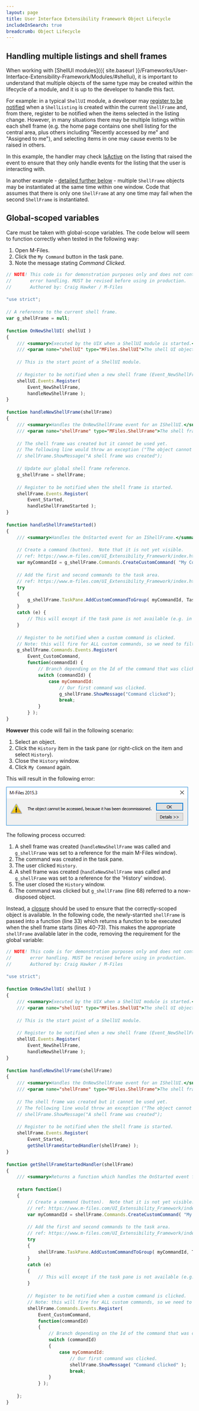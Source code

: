 ```yaml
---
layout: page
title: User Interface Extensibility Framework Object Lifecycle
includeInSearch: true
breadcrumb: Object Lifecycle
---
```


## Handling multiple listings and shell frames

When working with [ShellUI modules]({{ site.baseurl }}/Frameworks/User-Interface-Extensibility-Framework/Modules/#shellui), it is important to understand that multiple objects of the same type may be created within the lifecycle of a module, and it is up to the developer to handle this fact.

For example: in a typical `ShellUI` module,  a developer may [register to be notified](../Event-Registration-And-Entry-Points/) when a `ShellListing` is created within the current `ShellFrame` and, from there, register to be notified when the items selected in the listing change.  However, in many situations there may be multiple listings within each shell frame (e.g. the home page contains one shell listing for the central area, plus others including "Recently accessed by me" and "Assigned to me"), and selecting items in one may cause events to be raised in others.

<p class="note">In this example, the handler may check <a href="https://www.m-files.com/UI_Extensibility_Framework/index.html#MFClientScript~IShellListing~IsActive.html">IsActive</a> on the listing that raised the event to ensure that they only handle events for the listing that the user is interacting with.</p>

In another example - [detailed further below](#global-scoped-variables) - multiple `ShellFrame` objects may be instantiated at the same time within one window.  Code that assumes that there is only one `ShellFrame` at any one time may fail when the second `ShellFrame` is instantiated.


## Global-scoped variables

Care must be taken with global-scope variables.  The code below will seem to function correctly when tested in the following way:

1. Open M-Files.
2. Click the `My Command` button in the task pane.
3. Note the message stating *Command Clicked*.

```javascript
// NOTE! This code is for demonstration purposes only and does not contain any kind of
// 		 error handling. MUST be revised before using in production.
//		 Authored by: Craig Hawker / M-Files

"use strict";

// A reference to the current shell frame.
var g_shellFrame = null;

function OnNewShellUI( shellUI )
{
	/// <summary>Executed by the UIX when a ShellUI module is started.</summary>
	/// <param name="shellUI" type="MFiles.ShellUI">The shell UI object which was created.</param>
 
	// This is the start point of a ShellUI module.
 
	// Register to be notified when a new shell frame (Event_NewShellFrame) is created.
	shellUI.Events.Register(
		Event_NewShellFrame,
		handleNewShellFrame );
}
 
function handleNewShellFrame(shellFrame)
{
	/// <summary>Handles the OnNewShellFrame event for an IShellUI.</summary>
	/// <param name="shellFrame" type="MFiles.ShellFrame">The shell frame object which was created.</param>
 
	// The shell frame was created but it cannot be used yet.
	// The following line would throw an exception ("The object cannot be accessed, because it is not ready."):
	// shellFrame.ShowMessage("A shell frame was created");

	// Update our global shell frame reference.
	g_shellFrame = shellFrame;
 
	// Register to be notified when the shell frame is started.
	shellFrame.Events.Register(
		Event_Started,
		handleShellFrameStarted );
}
 
function handleShellFrameStarted()
{
	/// <summary>Handles the OnStarted event for an IShellFrame.</summary>

	// Create a command (button).  Note that it is not yet visible.
	// ref: https://www.m-files.com/UI_Extensibility_Framework/index.html#MFClientScript~ICommands~CreateCustomCommand.html
	var myCommandId = g_shellFrame.Commands.CreateCustomCommand( "My Command" );

	// Add the first and second commands to the task area.
	// ref: https://www.m-files.com/UI_Extensibility_Framework/index.html#MFClientScript~ITaskPane~AddCustomCommandToGroup.html
	try
	{
		g_shellFrame.TaskPane.AddCustomCommandToGroup( myCommandId, TaskPaneGroup_Main, 1 );
	}
	catch (e) {
		// This will except if the task pane is not available (e.g. in a History view).
	}

	// Register to be notified when a custom command is clicked.
	// Note: this will fire for ALL custom commands, so we need to filter out others.
	g_shellFrame.Commands.Events.Register(
		Event_CustomCommand,
		function(commandId) {
			// Branch depending on the Id of the command that was clicked.
			switch (commandId) {
				case myCommandId:
					// Our first command was clicked.
					g_shellFrame.ShowMessage("Command clicked");
					break;
			}
		} );
}
```

**However** this code will fail in the following scenario:

1. Select an object.
2. Click the `History` item in the task pane (or right-click on the item and select `History`).
3. Close the `History` window.
4. Click `My Command` again.

This will result in the following error:

![Exception being shown due to disposed object](exception.png)

The following process occurred:

1. A shell frame was created (`handleNewShellFrame` was called and `g_shellFrame` was set to a reference for the main M-Files window).
2. The command was created in the task pane.
3. The user clicked `History`.
4. A shell frame was created (`handleNewShellFrame` was called and `g_shellFrame` was set to a reference for the 'History' window).
5. The user closed the `History` window.
6. The command was clicked but `g_shellFrame` (line 68) referred to a now-disposed object.

Instead, a [closure](https://developer.mozilla.org/en-US/docs/Web/JavaScript/Closures) should be used to ensure that the correctly-scoped object is available.  In the following code, the newly-starrted `shellFrame` is passed into a function (line 33) which returns a function to be executed when the shell frame starts (lines 40-73).  This makes the appropriate `shellFrame` available later in the code, removing the requirement for the global variable:

```javascript
// NOTE! This code is for demonstration purposes only and does not contain any kind of
// 		 error handling. MUST be revised before using in production.
//		 Authored by: Craig Hawker / M-Files

"use strict";

function OnNewShellUI( shellUI )
{
	/// <summary>Executed by the UIX when a ShellUI module is started.</summary>
	/// <param name="shellUI" type="MFiles.ShellUI">The shell UI object which was created.</param>
 
	// This is the start point of a ShellUI module.
 
	// Register to be notified when a new shell frame (Event_NewShellFrame) is created.
	shellUI.Events.Register(
		Event_NewShellFrame,
		handleNewShellFrame );
}
 
function handleNewShellFrame(shellFrame)
{
	/// <summary>Handles the OnNewShellFrame event for an IShellUI.</summary>
	/// <param name="shellFrame" type="MFiles.ShellFrame">The shell frame object which was created.</param>
 
	// The shell frame was created but it cannot be used yet.
	// The following line would throw an exception ("The object cannot be accessed, because it is not ready."):
	// shellFrame.ShowMessage("A shell frame was created");
 
	// Register to be notified when the shell frame is started.
	shellFrame.Events.Register(
		Event_Started,
		getShellFrameStartedHandler(shellFrame) );
}
 
function getShellFrameStartedHandler(shellFrame)
{
	/// <summary>Returns a function which handles the OnStarted event for an IShellFrame.</summary>

	return function()
	{
		// Create a command (button).  Note that it is not yet visible.
		// ref: https://www.m-files.com/UI_Extensibility_Framework/index.html#MFClientScript~ICommands~CreateCustomCommand.html
		var myCommandId = shellFrame.Commands.CreateCustomCommand( "My Command" );

		// Add the first and second commands to the task area.
		// ref: https://www.m-files.com/UI_Extensibility_Framework/index.html#MFClientScript~ITaskPane~AddCustomCommandToGroup.html
		try
		{
			shellFrame.TaskPane.AddCustomCommandToGroup( myCommandId, TaskPaneGroup_Main, 1 );
		}
		catch (e)
		{
			// This will except if the task pane is not available (e.g. in a History view).
		}

		// Register to be notified when a custom command is clicked.
		// Note: this will fire for ALL custom commands, so we need to filter out others.
		shellFrame.Commands.Events.Register(
			Event_CustomCommand,
			function(commandId)
			{
				// Branch depending on the Id of the command that was clicked.
				switch (commandId)
				{
					case myCommandId:
						// Our first command was clicked.
						shellFrame.ShowMessage( "Command clicked" );
						break;
				}
			} );

	};
}
```